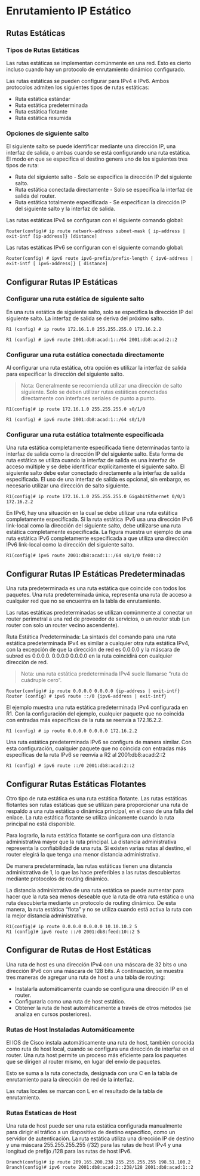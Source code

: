 # Enrutamiento IP Estático

## Rutas Estáticas

### Tipos de Rutas Estáticas

Las rutas estáticas se implementan comúnmente en una red. Esto es cierto incluso cuando hay un protocolo de enrutamiento dinámico configurado. 

Las rutas estáticas se pueden configurar para IPv4 e IPv6. Ambos protocolos admiten los siguientes tipos de rutas estáticas:

- Ruta estática estándar
- Ruta estática predeterminada
- Ruta estática flotante
- Ruta estática resumida

### Opciones de siguiente salto

El siguiente salto se puede identificar mediante una dirección IP, una interfaz de salida, o ambas cuando se está configurando una ruta estática. El modo en que se especifica el destino genera uno de los siguientes tres tipos de ruta:

- Ruta del siguiente salto - Solo se especifica la dirección IP del siguiente salto.
- Ruta estática conectada directamente - Solo se especifica la interfaz de salida del router.
- Ruta estática totalmente especificada - Se especifican la dirección IP del siguiente salto y la interfaz de salida.

Las rutas estáticas IPv4 se configuran con el siguiente comando global:

    Router(config)# ip route network-address subnet-mask { ip-address | exit-intf [ip-address]} [distance]

Las rutas estáticas IPv6 se configuran con el siguiente comando global:

    Router(config) # ipv6 route ipv6-prefix/prefix-length { ipv6-address | exit-intf [ ipv6-address]} [ distance] 


## Configurar Rutas IP Estáticas

### Configurar una ruta estática de siguiente salto

En una ruta estática de siguiente salto, solo se especifica la dirección IP del siguiente salto. La interfaz de salida se deriva del próximo salto. 

    R1 (config) # ip route 172.16.1.0 255.255.255.0 172.16.2.2

    R1 (config) # ipv6 route 2001:db8:acad:1::/64 2001:db8:acad:2::2 


### Configurar una ruta estática conectada directamente 

Al configurar una ruta estática, otra opción es utilizar la interfaz de salida para especificar la dirección del siguiente salto.

> Nota: Generalmente se recomienda utilizar una dirección de salto siguiente. Solo se deben utilizar rutas estáticas conectadas directamente con interfaces seriales de punto a punto.  

    R1(config)# ip route 172.16.1.0 255.255.255.0 s0/1/0 

    R1 (config) # ipv6 route 2001:db8:acad:1::/64 s0/1/0 

### Configurar una ruta estática totalmente especificada

Una ruta estática completamente especificada tiene determinadas tanto la interfaz de salida como la dirección IP del siguiente salto. Esta forma de ruta estática se utiliza cuando la interfaz de salida es una interfaz de acceso múltiple y se debe identificar explícitamente el siguiente salto. El siguiente salto debe estar conectado directamente a la interfaz de salida especificada. El uso de una interfaz de salida es opcional, sin embargo, es necesario utilizar una dirección de salto siguiente.

    R1(config)# ip route 172.16.1.0 255.255.255.0 GigabitEthernet 0/0/1 172.16.2.2  

En IPv6, hay una situación en la cual se debe utilizar una ruta estática completamente especificada. Si la ruta estática IPv6 usa una dirección IPv6 link-local como la dirección del siguiente salto, debe utilizarse una ruta estática completamente especificada. La figura muestra un ejemplo de una ruta estática IPv6 completamente especificada a que utiliza una dirección IPv6 link-local como la dirección del siguiente salto.

    R1(config)# ipv6 route 2001:db8:acad:1::/64 s0/1/0 fe80::2


## Configurar Rutas IP Estáticas Predeterminadas

Una ruta predeterminada es una ruta estática que coincide con todos los paquetes. Una ruta predeterminada única, representa una ruta de acceso a cualquier red que no se encuentra en la tabla de enrutamiento.

Las rutas estáticas predeterminadas se utilizan comúnmente al conectar un router perimetral a una red de proveedor de servicios, o un router stub (un router con solo un router vecino ascendente).


Ruta Estática Predeterminada: La sintaxis del comando para una ruta estática predeterminada IPv4 es similar a cualquier otra ruta estática IPv4, con la excepción de que la dirección de red es 0.0.0.0 y la máscara de subred es 0.0.0.0. 0.0.0.0 0.0.0.0 en la ruta coincidirá con cualquier dirección de red. 

> Nota: una ruta estática predeterminada IPv4 suele llamarse “ruta de cuádruple cero”.

    Router(config)# ip route 0.0.0.0 0.0.0.0 {ip-address | exit-intf}
    Router (config) # ipv6 route ::/0 {ipv6-address | exit-intf}


El ejemplo muestra una ruta estática predeterminada IPv4 configurada en R1. Con la configuración del ejemplo, cualquier paquete que no coincida con entradas más específicas de la ruta se reenvía a 172.16.2.2.

    R1 (config) # ip route 0.0.0.0 0.0.0.0 172.16.2.2
    
Una ruta estática predeterminada IPv6 se configura de manera similar. Con esta configuración, cualquier paquete que no coincida con entradas más específicas de la ruta IPv6 se reenvía a R2 al 2001:db8:acad:2::2

    R1 (config) # ipv6 route ::/0 2001:db8:acad:2::2

## Configurar Rutas Estáticas Flotantes

Otro tipo de ruta estática es una ruta estática flotante. Las rutas estáticas flotantes son rutas estáticas que se utilizan para proporcionar una ruta de respaldo a una ruta estática o dinámica principal, en el caso de una falla del enlace. La ruta estática flotante se utiliza únicamente cuando la ruta principal no está disponible.

Para lograrlo, la ruta estática flotante se configura con una distancia administrativa mayor que la ruta principal. La distancia administrativa representa la confiabilidad de una ruta. Si existen varias rutas al destino, el router elegirá la que tenga una menor distancia administrativa.

De manera predeterminada, las rutas estáticas tienen una distancia administrativa de 1, lo que las hace preferibles a las rutas descubiertas mediante protocolos de routing dinámico. 

La distancia administrativa de una ruta estática se puede aumentar para hacer que la ruta sea menos deseable que la ruta de otra ruta estática o una ruta descubierta mediante un protocolo de routing dinámico. De esta manera, la ruta estática “flota” y no se utiliza cuando está activa la ruta con la mejor distancia administrativa. 

    R1(config)# ip route 0.0.0.0 0.0.0.0 10.10.10.2 5 
    R1 (config)# ipv6 route ::/0 2001:db8:feed:10::2 5

## Configurar de Rutas de Host Estáticas

Una ruta de host es una dirección IPv4 con una máscara de 32 bits o una dirección IPv6 con una máscara de 128 bits. A continuación, se muestra tres maneras de agregar una ruta de host a una tabla de routing:

- Instalarla automáticamente cuando se configura una dirección IP en el router.
- Configurarla como una ruta de host estático.
- Obtener la ruta de host automáticamente a través de otros métodos (se analiza en cursos posteriores).

### Rutas de Host Instaladas Automáticamente

El IOS de Cisco instala automáticamente una ruta de host, también conocida como ruta de host local, cuando se configura una dirección de interfaz en el router. Una ruta host permite un proceso más eficiente para los paquetes que se dirigen al router mismo, en lugar del envío de paquetes. 

Esto se suma a la ruta conectada, designada con una C en la tabla de enrutamiento para la dirección de red de la interfaz.

Las rutas locales se marcan con L en el resultado de la tabla de enrutamiento.

### Rutas Estaticas de Host

Una ruta de host puede ser una ruta estática configurada manualmente para dirigir el tráfico a un dispositivo de destino específico, como un servidor de autenticación. La ruta estática utiliza una dirección IP de destino y una máscara 255.255.255.255 (/32) para las rutas de host IPv4 y una longitud de prefijo /128 para las rutas de host IPv6.

    Branch(config)# ip route 209.165.200.238 255.255.255.255 198.51.100.2
    Branch(config)# ipv6 route 2001:db8:acad:2::238/128 2001:db8:acad:1::2





